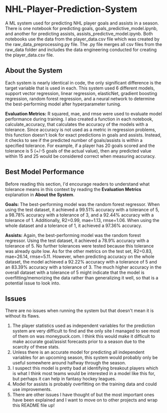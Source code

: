 # NHL-Player-Prediction-System
A ML system used for predicting NHL player goals and assists in a season. There is one notebook for predicting goals, goals_predictive_model.ipynb, and another for predicting assists, assists_predictive_model.ipynb. Both notebooks use the data from the player_data.csv file which was created by the raw_data_preprocessing.py file. The .py file merges all csv files from the raw_data folder and includes the data engineering conducted for creating the player_data.csv file.

## About the System
Each system is nearly identical in code, the only significant difference is the target variable that is used in each. This system used 6 different models, support vector regression, linear regression, elasticNet, gradient boosting regression, random forest regression, and a neural network to determine the best-performing model after hyperparameter tuning.

**Evaluation Metrics:** R squared, mae, and rmse were used to evaluate model performance during training. I also created a function in each notebook, calculate_accuracy, that calculates the accuracy of the models with a tolerance. Since accuracy is not used as a metric in regression problems, this function doesn't look for exact predictions in goals and assists. Instead, it checks to see if the predicted number of goals/assists is within a specified tolerance. For example, if a player has 20 goals scored and the tolerance is 5 (+/-5 goals of the actual value), then any predicted value within 15 and 25 would be considered correct when measuring accuracy. 

## Best Model Performance
Before reading this section, I'd encourage readers to understand what tolerance means in this context by reading the **Evaluation Metrics** explanation in **About the System**.

**Goals:** The best-performing model was the random forest regressor. When using the test dataset, it achieved a 99.51% accuracy with a tolerance of 5, a 98.78% accuracy with a tolerance of 3, and a 92.44% accuracy with a tolerance of 1. Additionally, R2=0.99, mae=1.13, rmse=1.06. When using the whole dataset and a tolerance of 1, it achieved a 97.36% accuracy.

**Assists:** Again, the best-performing model was the random forest regressor. Using the test dataset, it achieved a 78.9% accuracy with a tolerance of 5. No further tolerances were tested because this tolerance was already quite low. As for the other metrics on the test set, R2=0.83, mae=26.14, rmse=5.11. However, when predicting accuracy on the whole dataset, the model achieved a 92.22% accuracy with a tolerance of 5 and an 83.39% accuracy with a tolerance of 3. The much higher accuracy in the overall dataset with a tolerance of 5 might indicate that the model is overfitting/memorizing the data rather than generalizing it well, so that is a potential issue to look into.

## Issues
There are no issues when running the system but that doesn't mean it is without its flaws. 
1. The player statistics used as independent variables for the prediction system are very difficult to find and the only site I managed to see most of them on was moneypuck.com. I think this would make it difficult to make accurate goal/assist forecasts prior to a season due to the scarcity of these stats.
2. Unless there is an accurate model for predicting all independent variables for an upcoming season, this system would probably only be useful somewhere around halfway through the season.
3. I suspect this model is pretty bad at identifying breakout players which is what I think most teams would be interested in a model like this for, but perhaps it can help in fantasy hockey leagues.
4. Model for assists is probably overfitting on the training data and could use improvements.
5. There are other issues I have thought of but the most important ones have been explained and I want to move on to other projects and wrap this README file up!
